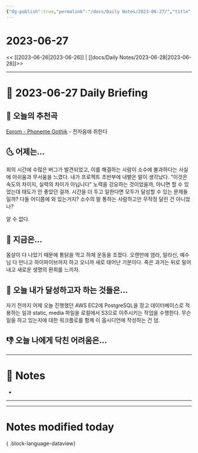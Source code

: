 ```yaml
---
{"dg-publish":true,"permalink":"/docs/Daily Notes/2023-06-27/","title":"2023-06-27","tags":[" DailyNote "]}
---
```



# 2023-06-27

<< [[2023-06-26\|2023-06-26]] | [[docs/Daily Notes/2023-06-28\|2023-06-28]]>>

---

# 📅 2023-06-27 Daily Briefing

## 🎵 오늘의 추천곡

[Eprom - Phoneme Gothik](https://youtu.be/C9Efy0ojanw) - 전자음에 취한다

## 🌜 어제는...

회의 시간에 수많은 버그가 발견되었고, 이를 해결하는 사람이 소수에 불과하다는 사실에 아쉬움과 무서움을 느꼈다. 내가 프로젝트 초반부에 내뱉은 말이 생각났다. "이것은 속도의 차이지, 실력의 차이가 아닙니다" 노력을 강요하는 것이었을까, 아니면 할 수 있었는데 태도가 안 좋았던 걸까. 시간을 더 두고 일한다면 모두가 달성할 수 있는 문제들일까? 다들 어디쯤에 와 있는거지? 소수의 말 통하는 사람하고만 무작정 달린 건 아니었나? 

알 수 없다.

## 🙌 지금은...

몸살이 다 나았기 때문에 통닭을 먹고 하체 운동을 조졌다. 오랜만에 염라, 알라신, 예수님 다 만나고 하이파이브까지 하고 오니까 새로 태어난 기분이다. 죽은 과거는 뒤로 밀어내고 새로운 생명의 환희를 느끼자.

## 🚀 오늘 내가 달성하고자 하는 것들은...

자기 전까지 어제 오늘 진행했던 AWS EC2에 PostgreSQL을 장고 데이터베이스로 적용하는 일과 static, media 파일을 로컬에서 S3으로 이주시키는 작업을 수행한다. 무슨 일을 하고 있는지에 대한 워크플로를 함께 이 옵시디언에 작성하는 건 덤.

## 👎 오늘 나에게 닥친 어려움은...

---

# 📝 Notes

- 

___



---

# Notes modified today


{ .block-language-dataview}

